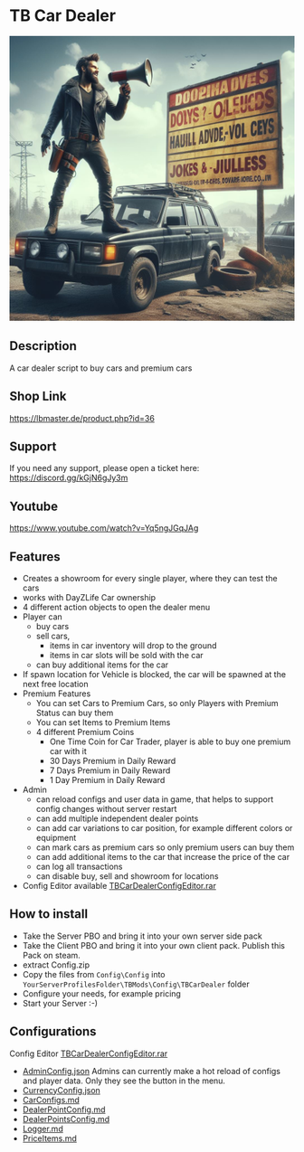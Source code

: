 # TB Car Dealer

<img src="./Logo.jpeg" alt="TB Car Dealer" width="512"/>

## Description

A car dealer script to buy cars and premium cars

## Shop Link

https://lbmaster.de/product.php?id=36

## Support

If you need any support, please open a ticket here: https://discord.gg/kGjN6gJy3m

## Youtube

https://www.youtube.com/watch?v=Yq5ngJGqJAg

## Features

- Creates a showroom for every single player, where they can test the cars
- works with DayZLife Car ownership
- 4 different action objects to open the dealer menu
- Player can
    - buy cars
    - sell cars, 
      - items in car inventory will drop to the ground
      - items in car slots will be sold with the car
    - can buy additional items for the car
- If spawn location for Vehicle is blocked, the car will be spawned at the next free location
- Premium Features
  - You can set Cars to Premium Cars, so only Players with Premium Status can buy them
  - You can set Items to Premium Items
  - 4 different Premium Coins
    - One Time Coin for Car Trader, player is able to buy one premium car with it
    - 30 Days Premium in Daily Reward
    - 7 Days Premium in Daily Reward
    - 1 Day Premium in Daily Reward
- Admin
    - can reload configs and user data in game, that helps to support config changes without server restart
    - can add multiple independent dealer points
    - can add car variations to car position, for example different colors or equipment
    - can mark cars as premium cars so only premium users can buy them
    - can add additional items to the car that increase the price of the car
    - can log all transactions
    - can disable buy, sell and showroom for locations
- Config Editor available [TBCarDealerConfigEditor.rar](ConfigEditor/TBCarDealerConfigEditor.rar)

## How to install

- Take the Server PBO and bring it into your own server side pack
- Take the Client PBO and bring it into your own client pack. Publish this Pack on steam.
- extract Config.zip
- Copy the files from `Config\Config` into `YourServerProfilesFolder\TBMods\Config\TBCarDealer` folder
- Configure your needs, for example pricing
- Start your Server :-)


## Configurations

Config Editor [TBCarDealerConfigEditor.rar](ConfigEditor/TBCarDealerConfigEditor.rar)

- [AdminConfig.json](../GlobalConfigs/Readme.md#adminconfigjson) Admins can currently make a hot reload of configs and player data. Only they see the button in the menu.
- [CurrencyConfig.json](../GlobalConfigs/Readme.md#currencyconfigjson)
- [CarConfigs.md](Configs/CarConfigs.md)
- [DealerPointConfig.md](Configs/DealerPointConfig.md)
- [DealerPointsConfig.md](Configs/DealerPointsConfig.md)
- [Logger.md](Configs/Logger.md)
- [PriceItems.md](Configs/PriceItems.md)
